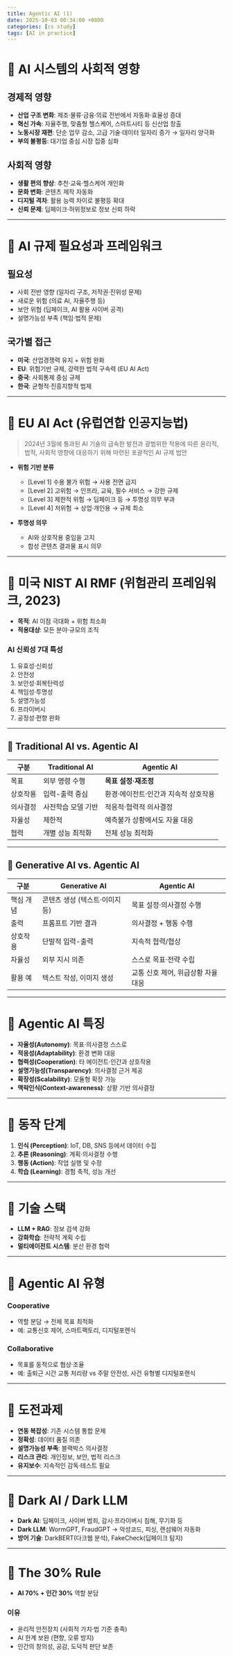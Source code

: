 ```yaml
---
title: Agentic AI (1)
date: 2025-10-03 00:34:00 +0800
categories: [cs study]
tags: [AI in practice]
---
```

# 📌 AI 시스템의 사회적 영향
## 경제적 영향
- **산업 구조 변화**: 제조·물류·금융·의료 전반에서 자동화·효율성 증대  
- **혁신 가속**: 자율주행, 맞춤형 헬스케어, 스마트시티 등 신산업 창출  
- **노동시장 재편**: 단순 업무 감소, 고급 기술·데이터 일자리 증가 → 일자리 양극화  
- **부의 불평등**: 대기업 중심 시장 집중 심화  

## 사회적 영향
- **생활 편의 향상**: 추천·교육·헬스케어 개인화  
- **문화 변화**: 콘텐츠 제작 자동화  
- **디지털 격차**: 활용 능력 차이로 불평등 확대  
- **신뢰 문제**: 딥페이크·허위정보로 정보 신뢰 하락  

---

# 📌 AI 규제 필요성과 프레임워크
## 필요성
- 사회 전반 영향 (일자리 구조, 저작권·진위성 문제)  
- 새로운 위험 (의료 AI, 자율주행 등)  
- 보안 위협 (딥페이크, AI 활용 사이버 공격)  
- 설명가능성 부족 (책임·법적 문제)  

## 국가별 접근
- **미국**: 산업경쟁력 유지 + 위험 완화  
- **EU**: 위험기반 규제, 강력한 법적 구속력 (EU AI Act)  
- **중국**: 사회통제 중심 규제  
- **한국**: 균형적·진흥지향적 법제  

---

# 📌 EU AI Act (유럽연합 인공지능법)
> 2024년 3월에 통과된 AI 기술의 급속한 발전과 광범위한 적용에 따른 윤리적, 법적, 사회적 영향에 대응하기 위해 마련된 포괄적인 AI 규제 법안
- **위험 기반 분류**
  - [Level 1] 수용 불가 위험 → 사용 전면 금지  
  - [Level 2] 고위험 → 인프라, 교육, 필수 서비스 → 강한 규제  
  - [Level 3] 제한적 위험 → 딥페이크 등 → 투명성 의무 부과  
  - [Level 4] 저위험 → 상업·개인용 → 규제 최소  

- **투명성 의무**  
  - AI와 상호작용 중임을 고지  
  - 합성 콘텐츠 결과물 표시 의무  

---

# 📌 미국 NIST AI RMF (위험관리 프레임워크, 2023)
- **목적**: AI 이점 극대화 + 위험 최소화  
- **적용대상**: 모든 분야·규모의 조직  

### AI 신뢰성 7대 특성
1. 유효성·신뢰성  
2. 안전성  
3. 보안성·회복탄력성  
4. 책임성·투명성  
5. 설명가능성  
6. 프라이버시  
7. 공정성·편향 완화  

---

<h2>📌 Traditional AI vs. Agentic AI</h2>
<table>
  <thead>
    <tr>
      <th>구분</th>
      <th>Traditional AI</th>
      <th>Agentic AI</th>
    </tr>
  </thead>
  <tbody>
    <tr>
      <td>목표</td>
      <td>외부 명령 수행</td>
      <td><strong>목표 설정·재조정</strong></td>
    </tr>
    <tr>
      <td>상호작용</td>
      <td>입력-출력 중심</td>
      <td>환경·에이전트·인간과 지속적 상호작용</td>
    </tr>
    <tr>
      <td>의사결정</td>
      <td>사전학습 모델 기반</td>
      <td>적응적·협력적 의사결정</td>
    </tr>
    <tr>
      <td>자율성</td>
      <td>제한적</td>
      <td>예측불가 상황에서도 자율 대응</td>
    </tr>
    <tr>
      <td>협력</td>
      <td>개별 성능 최적화</td>
      <td>전체 성능 최적화</td>
    </tr>
  </tbody>
</table>

---
<h2>📌 Generative AI vs. Agentic AI</h2>
<table>
  <thead>
    <tr>
      <th>구분</th>
      <th>Generative AI</th>
      <th>Agentic AI</th>
    </tr>
  </thead>
  <tbody>
    <tr>
      <td>핵심 개념</td>
      <td>콘텐츠 생성 (텍스트·이미지 등)</td>
      <td>목표 설정·의사결정 수행</td>
    </tr>
    <tr>
      <td>출력</td>
      <td>프롬프트 기반 결과</td>
      <td>의사결정 + 행동 수행</td>
    </tr>
    <tr>
      <td>상호작용</td>
      <td>단발적 입력-출력</td>
      <td>지속적 협력/협상</td>
    </tr>
    <tr>
      <td>자율성</td>
      <td>외부 지시 의존</td>
      <td>스스로 목표·전략 수립</td>
    </tr>
    <tr>
      <td>활용 예</td>
      <td>텍스트 작성, 이미지 생성</td>
      <td>교통 신호 제어, 위급상황 자율 대응</td>
    </tr>
  </tbody>
</table>


---

# 📌 Agentic AI 특징
- **자율성(Autonomy)**: 목표·의사결정 스스로  
- **적응성(Adaptability)**: 환경 변화 대응  
- **협력성(Cooperation)**: 타 에이전트·인간과 상호작용  
- **설명가능성(Transparency)**: 의사결정 근거 제공  
- **확장성(Scalability)**: 모듈형 확장 가능  
- **맥락인식(Context-awareness)**: 상황 기반 의사결정  

---

# 📌 동작 단계
1. **인식 (Perception)**: IoT, DB, SNS 등에서 데이터 수집  
2. **추론 (Reasoning)**: 계획·의사결정 수행  
3. **행동 (Action)**: 작업 실행 및 수정  
4. **학습 (Learning)**: 경험 축적, 성능 개선  

---

# 📌 기술 스택
- **LLM + RAG**: 정보 검색 강화  
- **강화학습**: 전략적 계획 수립  
- **멀티에이전트 시스템**: 분산 환경 협력  

---

# 📌 Agentic AI 유형
### Cooperative
- 역할 분담 → 전체 목표 최적화  
- 예: 교통신호 제어, 스마트팩토리, 디지털포렌식  

### Collaborative
- 목표를 동적으로 협상·조율  
- 예: 출퇴근 시간 교통 처리량 vs 주말 안전성, 사건 유형별 디지털포렌식  

---

# 📌 도전과제
- **연동 복잡성**: 기존 시스템 통합 문제  
- **정확성**: 데이터 품질 의존  
- **설명가능성 부족**: 블랙박스 의사결정  
- **리스크 관리**: 개인정보, 보안, 법적 리스크  
- **유지보수**: 지속적인 감독·테스트 필요  

---

# 📌 Dark AI / Dark LLM
- **Dark AI**: 딥페이크, 사이버 범죄, 감시·프라이버시 침해, 무기화 등  
- **Dark LLM**: WormGPT, FraudGPT → 악성코드, 피싱, 랜섬웨어 자동화  
- **방어 기술**: DarkBERT(다크웹 분석), FakeCheck(딥페이크 탐지)  

---

# 📌 The 30% Rule
- **AI 70% + 인간 30%** 역할 분담  

### 이유
- 윤리적 안전장치 (사회적 가치·법 기준 충족)  
- AI 한계 보완 (편향, 오류 방지)  
- 인간의 창의성, 공감, 도덕적 판단 보존  

